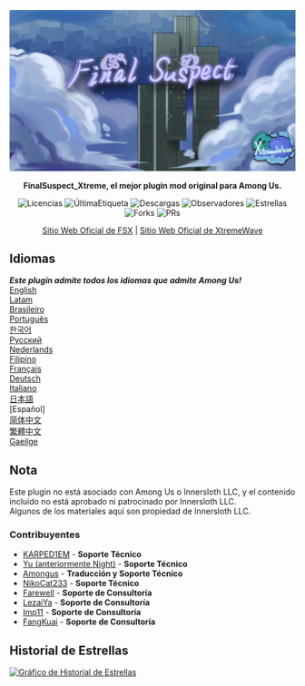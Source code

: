 ﻿<div align="center">

![FSX-XW](Assets/LogoWithTeam.png)

**FinalSuspect_Xtreme, el mejor plugin mod original para Among Us.**

<img src="https://badgen.net/github/license/XtremeWave/FinalSuspect_Xtreme" alt="Licencias">
<img src="https://badgen.net/github/tag/XtremeWave/FinalSuspect_Xtreme" alt="ÚltimaEtiqueta">
<img src="https://badgen.net/github/assets-dl/XtremeWave/FinalSuspect_Xtreme" alt="Descargas">
<img src="https://badgen.net/github/watchers/XtremeWave/FinalSuspect_Xtreme" alt="Observadores">
<img src="https://badgen.net/github/stars/XtremeWave/FinalSuspect_Xtreme" alt="Estrellas">
<img src="https://badgen.net/github/forks/XtremeWave/FinalSuspect_Xtreme" alt="Forks">
<img src="https://badgen.net/github/prs/XtremeWave/FinalSuspect_Xtreme" alt="PRs">

[Sitio Web Oficial de FSX](https://fsusx.top.cc) | [Sitio Web Oficial de XtremeWave](https://www.xtreme.net.cn)

</div>

## Idiomas
***Este plugin admite todos los idiomas que admite Among Us!***<br>
[English](README.md) <br>
[Latam](README_es_LA.md)<br>
[Brasileiro](README_pt_BR.md)<br>
[Português](README_pt.md)<br>
[한국어](README_ko.md)<br>
[Русский](README_ru.md)<br>
[Nederlands](README_nl.md)<br>
[Filipino](README_tl.md)<br>
[Français](README_fr.md)<br>
[Deutsch](README_de.md)<br>
[Italiano](README_it.md)<br>
[日本語](README_ja.md)<br>
[Español]<br>
[简体中文](README_zh.md)<br>
[繁體中文](README_zh_CHT.md)<br>
[Gaeilge](README_ga.md)<br>

## Nota
Este plugin no está asociado con Among Us o Innersloth LLC, y el contenido incluido no está aprobado ni patrocinado por Innersloth LLC.<br>
Algunos de los materiales aquí son propiedad de Innersloth LLC.

### Contribuyentes
 - [KARPED1EM](https://github.com/KARPED1EM) - **Soporte Técnico**
 - [Yu (anteriormente Night)](https://github.com/Night-GUA) - **Soporte Técnico**
 - [Amongus](https://github.com/XiezibanWrite) - **Traducción y Soporte Técnico**
 - [NikoCat233](https://github.com/NikoCat233) - **Soporte Técnico**
 - [Farewell](https://github.com/ksduye) - **Soporte de Consultoría**
 - [LezaiYa](https://github.com/LezaiYa1) - **Soporte de Consultoría**
 - [Imp11](https://github.com/dabao40) - **Soporte de Consultoría**
 - [FangKuai](https://github.com/FangKuaiYa) - **Soporte de Consultoría**

## Historial de Estrellas
[![Gráfico de Historial de Estrellas](https://api.star-history.com/svg?repos=XtremeWave/FinalSuspect_Xtreme&type=Date)](https://star-history.com/#XtremeWave/FinalSuspect_Xtreme&Date)
